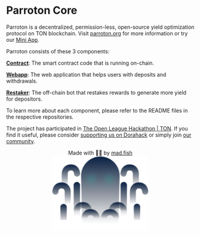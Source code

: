 # Parroton Core

Parroton is a decentralized, permission-less, open-source yield optimization protocol on TON blockchain. Visit [parroton.org](https://parroton.org) for more information or try our [Mini App](https://t.me/parroton_bot).

Parroton consists of these 3 components:

**[Contract](https://github.com/KStasi/parroton-core)**: The smart contract code that is running on-chain.

**[Webapp](https://github.com/Digberi/parroton)**: The web application that helps users with deposits and withdrawals.

**[Restaker](https://github.com/Digberi/parroton-bot)**: The off-chain bot that restakes rewards to generate more yield for depositors.

To learn more about each component, please refer to the README files in the respective repositories.

The project has participated in [The Open League Hackathon | TON](https://dorahacks.io/hackathon/361/buidl). If you find it useful, please consider [supporting us on Dorahack](https://dorahacks.io/buidl/13164) or simply join [our community](https://t.me/MadFishCommunity).

<p align="center"> Made with 💙💛 by <a href=https://mad.fish/>mad.fish</a>
<br />
<img src="/logo.svg" alt="Logo" height="200">
</p>
